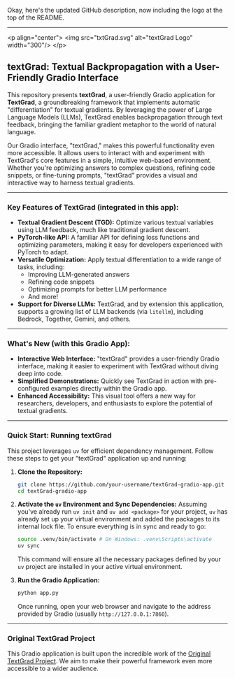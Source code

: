 Okay, here's the updated GitHub description, now including the logo at the top of the README.

-----

\<p align="center"\>
\<img src="txtGrad.svg" alt="textGrad Logo" width="300"/\>
\</p\>

## textGrad: Textual Backpropagation with a User-Friendly Gradio Interface

This repository presents **textGrad**, a user-friendly Gradio application for **TextGrad**, a groundbreaking framework that implements automatic "differentiation" for textual gradients. By leveraging the power of Large Language Models (LLMs), TextGrad enables backpropagation through text feedback, bringing the familiar gradient metaphor to the world of natural language.

Our Gradio interface, "textGrad," makes this powerful functionality even more accessible. It allows users to interact with and experiment with TextGrad's core features in a simple, intuitive web-based environment. Whether you're optimizing answers to complex questions, refining code snippets, or fine-tuning prompts, "textGrad" provides a visual and interactive way to harness textual gradients.

-----

### Key Features of TextGrad (integrated in this app):

  * **Textual Gradient Descent (TGD):** Optimize various textual variables using LLM feedback, much like traditional gradient descent.
  * **PyTorch-like API:** A familiar API for defining loss functions and optimizing parameters, making it easy for developers experienced with PyTorch to adapt.
  * **Versatile Optimization:** Apply textual differentiation to a wide range of tasks, including:
      * Improving LLM-generated answers
      * Refining code snippets
      * Optimizing prompts for better LLM performance
      * And more\!
  * **Support for Diverse LLMs:** TextGrad, and by extension this application, supports a growing list of LLM backends (via `litellm`), including Bedrock, Together, Gemini, and others.

-----

### What's New (with this Gradio App):

  * **Interactive Web Interface:** "textGrad" provides a user-friendly Gradio interface, making it easier to experiment with TextGrad without diving deep into code.
  * **Simplified Demonstrations:** Quickly see TextGrad in action with pre-configured examples directly within the Gradio app.
  * **Enhanced Accessibility:** This visual tool offers a new way for researchers, developers, and enthusiasts to explore the potential of textual gradients.

-----

### Quick Start: Running textGrad

This project leverages `uv` for efficient dependency management. Follow these steps to get your "textGrad" application up and running:

1.  **Clone the Repository:**

    ```bash
    git clone https://github.com/your-username/textGrad-gradio-app.git # Replace with your actual repo URL
    cd textGrad-gradio-app
    ```

2.  **Activate the `uv` Environment and Sync Dependencies:**
    Assuming you've already run `uv init` and `uv add <package>` for your project, `uv` has already set up your virtual environment and added the packages to its internal lock file. To ensure everything is in sync and ready to go:

    ```bash
    source .venv/bin/activate # On Windows: .venv\Scripts\activate
    uv sync
    ```

    This command will ensure all the necessary packages defined by your `uv` project are installed in your active virtual environment.

3.  **Run the Gradio Application:**

    ```bash
    python app.py
    ```

    Once running, open your web browser and navigate to the address provided by Gradio (usually `http://127.0.0.1:7860`).

-----

### Original TextGrad Project

This Gradio application is built upon the incredible work of the [Original TextGrad Project](https://github.com/zou-group/textgrad). We aim to make their powerful framework even more accessible to a wider audience.